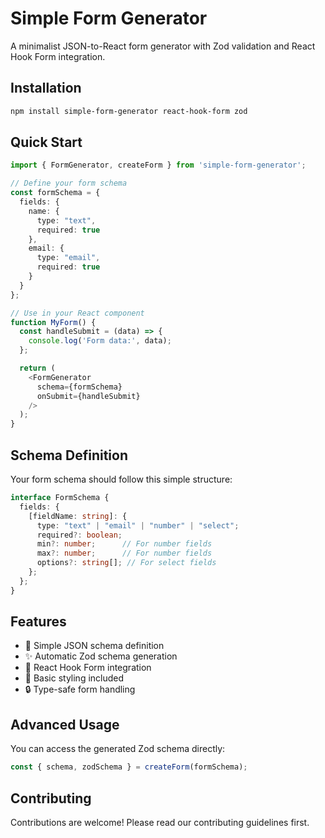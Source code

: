 # Simple Form Generator

A minimalist JSON-to-React form generator with Zod validation and React Hook Form integration.

## Installation

```bash
npm install simple-form-generator react-hook-form zod
```

## Quick Start

```typescript
import { FormGenerator, createForm } from 'simple-form-generator';

// Define your form schema
const formSchema = {
  fields: {
    name: {
      type: "text",
      required: true
    },
    email: {
      type: "email",
      required: true
    }
  }
};

// Use in your React component
function MyForm() {
  const handleSubmit = (data) => {
    console.log('Form data:', data);
  };

  return (
    <FormGenerator 
      schema={formSchema}
      onSubmit={handleSubmit}
    />
  );
}
```

## Schema Definition

Your form schema should follow this simple structure:

```typescript
interface FormSchema {
  fields: {
    [fieldName: string]: {
      type: "text" | "email" | "number" | "select";
      required?: boolean;
      min?: number;      // For number fields
      max?: number;      // For number fields
      options?: string[]; // For select fields
    };
  };
}
```

## Features

- 🚀 Simple JSON schema definition
- ✨ Automatic Zod schema generation
- 📝 React Hook Form integration
- 🎨 Basic styling included
- 🔒 Type-safe form handling

## Advanced Usage

You can access the generated Zod schema directly:

```typescript
const { schema, zodSchema } = createForm(formSchema);
```

## Contributing

Contributions are welcome! Please read our contributing guidelines first.